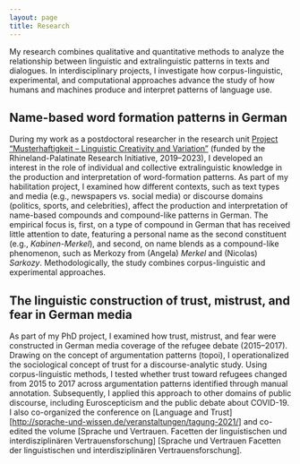 ```yaml
---
layout: page
title: Research
---
```


My research combines qualitative and quantitative methods to analyze the relationship between linguistic and extralinguistic patterns in texts and dialogues. In interdisciplinary projects, I investigate how corpus-linguistic, experimental, and computational approaches advance the study of how humans and machines produce and interpret patterns of language use.

 ## Name-based word formation patterns in German

During my work as a postdoctoral researcher in the research unit [Project “Musterhaftigkeit – Linguistic Creativity and Variation”](https://patterns.uni-trier.de/) (funded by the Rhineland-Palatinate Research Initiative, 2019–2023), I developed an interest in the role of individual and collective extralinguistic knowledge in the production and interpretation of word-formation patterns. As part of my habilitation project, I examined how different contexts, such as text types and media (e.g., newspapers vs. social media) or discourse domains (politics, sports, and celebrities), affect the production and interpretation of name-based compounds and compound-like patterns in German. The empirical focus is, first, on a type of compound in German that has received little attention to date, featuring a personal name as the second constituent (e.g., *Kabinen-Merkel*), and second, on name blends as a compound-like phenomenon, such as Merkozy from (Angela) *Merkel* and (Nicolas) *Sarkozy*. Methodologically, the study combines corpus-linguistic and experimental approaches.

 ## The linguistic construction of trust, mistrust, and fear in German media 

As part of my PhD project, I examined how trust, mistrust, and fear were constructed in German media coverage of the refugee debate (2015–2017). Drawing on the concept of argumentation patterns (topoi), I operationalized the sociological concept of trust for a discourse-analytic study. Using corpus-linguistic methods, I tested whether trust toward refugees changed from 2015 to 2017 across argumentation patterns identified through manual annotation. Subsequently, I applied this approach to other domains of public discourse, including Euroscepticism and the public debate about COVID-19. I also co-organized the conference on [Language and Trust] [http://sprache-und-wissen.de/veranstaltungen/tagung-2021/] and co-edited the volume [Sprache und Vertrauen. Facetten der linguistischen und interdisziplinären Vertrauensforschung] [Sprache und Vertrauen
Facetten der linguistischen und interdisziplinären Vertrauensforschung].
